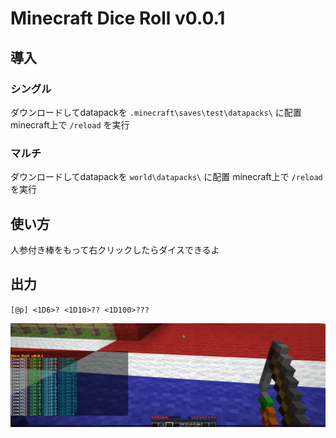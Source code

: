 # Minecraft Dice Roll v0.0.1
## 導入
### シングル
ダウンロードしてdatapackを `.minecraft\saves\test\datapacks\` に配置
minecraft上で `/reload` を実行

### マルチ
ダウンロードしてdatapackを `world\datapacks\` に配置
minecraft上で `/reload` を実行

## 使い方
人参付き棒をもって右クリックしたらダイスできるよ

## 出力
`[@p] <1D6>? <1D10>?? <1D100>???`

![出力例](https://raw.githubusercontent.com/IkezoeMakoto/minecraft-dice/master/image.png)